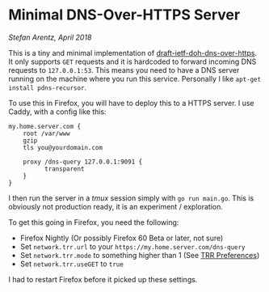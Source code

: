# Minimal DNS-Over-HTTPS Server

*Stefan Arentz, April 2018*

This is a tiny and minimal implementation of [draft-ietf-doh-dns-over-https](https://datatracker.ietf.org/doc/draft-ietf-doh-dns-over-https). It only supports `GET` requests and it is hardcoded to forward incoming DNS requests to `127.0.0.1:53`. This means you need to have a DNS server running on the machine where you run this service. Personally I like `apt-get install pdns-recursor`.

To use this in Firefox, you will have to deploy this to a HTTPS server. I use Caddy, with a config like this:

```
my.home.server.com {
    root /var/www
    gzip
    tls you@yourdomain.com

    proxy /dns-query 127.0.0.1:9091 {
          transparent
    }
}
```

I then run the server in a *tmux* session simply with `go run main.go`. This is obviously not production ready, it is an experiment / exploration.

To get this going in Firefox, you need the following:

* Firefox Nightly (Or possibly Firefox 60 Beta or later, not sure)
* Set `network.trr.url` to your `https://my.home.server.com/dns-query`
* Set `network.trr.mode` to something higher than 1 (See [TRR Preferences](https://gist.github.com/bagder/5e29101079e9ac78920ba2fc718aceec))
* Set `network.trr.useGET` to `true`

I had to restart Firefox before it picked up these settings.

